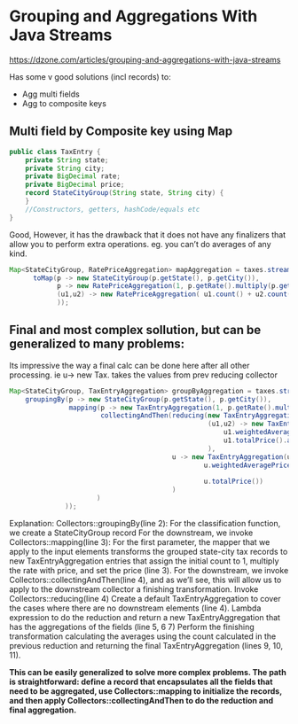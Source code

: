# Grouping and Aggregations With Java Streams
https://dzone.com/articles/grouping-and-aggregations-with-java-streams

Has some v good solutions (incl records) to:
- Agg multi fields
- Agg to composite keys



## Multi field by Composite key using Map
```java
public class TaxEntry {
    private String state;
    private String city;
    private BigDecimal rate;
    private BigDecimal price;
    record StateCityGroup(String state, String city) {
    }
    //Constructors, getters, hashCode/equals etc
}
```
Good, However, it has the drawback that it does not have any finalizers that allow you to perform extra operations. 
eg. you can’t do averages of any kind.
```java
Map<StateCityGroup, RatePriceAggregation> mapAggregation = taxes.stream().collect(
      toMap(p -> new StateCityGroup(p.getState(), p.getCity()), 
            p -> new RatePriceAggregation(1, p.getRate().multiply(p.getPrice())), 
            (u1,u2) -> new RatePriceAggregation( u1.count() + u2.count(), u1.ratePrice().add(u2.ratePrice()))
            ));
```

## Final and most complex sollution, but can be generalized to many problems:
Its impressive the way a final calc can be done here after all other processing. ie u-> new Tax. takes the values from prev reducing collector
```java
Map<StateCityGroup, TaxEntryAggregation> groupByAggregation = taxes.stream().collect(
    groupingBy(p -> new StateCityGroup(p.getState(), p.getCity()), 
               mapping(p -> new TaxEntryAggregation(1, p.getRate().multiply(p.getPrice()), p.getPrice()), 
                       collectingAndThen(reducing(new TaxEntryAggregation(0, BigDecimal.ZERO, BigDecimal.ZERO),
                                                  (u1,u2) -> new TaxEntryAggregation(u1.count() + u2.count(),
                                                      u1.weightedAveragePrice().add(u2.weightedAveragePrice()), 
                                                      u1.totalPrice().add(u2.totalPrice()))
                                                  ),
                                         u -> new TaxEntryAggregation(u.count(), 
                                                 u.weightedAveragePrice().divide(BigDecimal.valueOf(u.count()),
                                                                                 2, RoundingMode.HALF_DOWN), 
                                                 u.totalPrice())
                                         )
                      )
              ));
```

Explanation:
    Collectors::groupingBy(line 2):
        For the classification function, we create a StateCityGroup record
        For the downstream, we invoke Collectors::mapping(line 3):
            For the first parameter, the mapper that we apply to the input elements transforms the grouped state-city tax records to new TaxEntryAggregation entries that assign the initial count to 1, multiply the rate with price, and set the price (line 3).
            For the downstream, we invoke Collectors::collectingAndThen(line 4), and as we’ll see, this will allow us to apply to the downstream collector a finishing transformation.
                Invoke Collectors::reducing(line 4)
                    Create a default TaxEntryAggregation to cover the cases where there are no downstream elements (line 4).
                    Lambda expression to do the reduction and return a new TaxEntryAggregation that has the aggregations of the fields (line 5, 6 7)
                Perform the finishing transformation calculating the averages using the count calculated in the previous reduction and returning the final TaxEntryAggregation (lines 9, 10, 11).

**This can be easily generalized to solve more complex problems. The path is straightforward: define a record that encapsulates all the fields that 
need to be aggregated, use Collectors::mapping to initialize the records, and then apply Collectors::collectingAndThen to do the reduction and 
final aggregation.**
